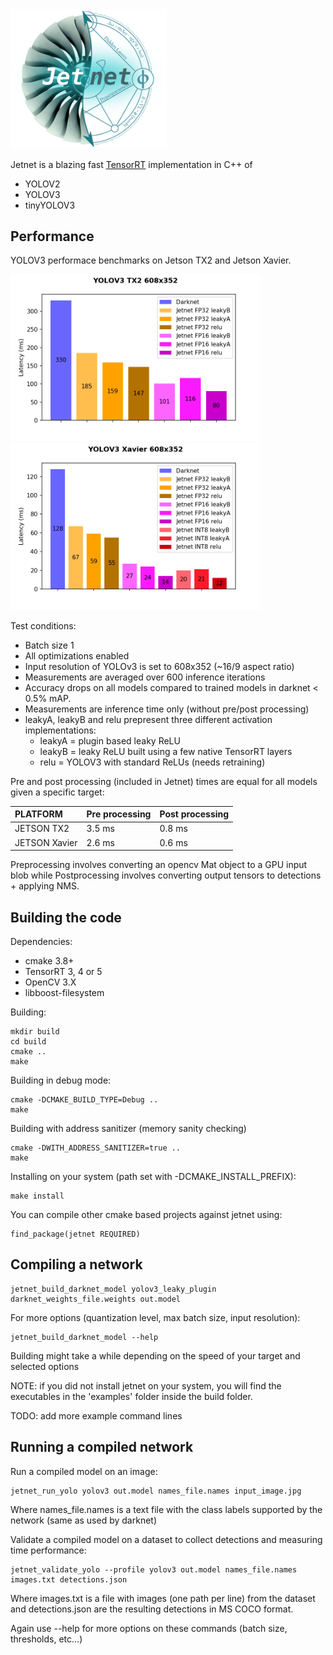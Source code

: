 <img src="doc/jetnet_logo.png" alt="Logo" width="250">

Jetnet is a blazing fast [TensorRT](https://developer.nvidia.com/tensorrt) implementation in C++ of

* YOLOV2
* YOLOV3
* tinyYOLOV3

## Performance

YOLOV3 performace benchmarks on Jetson TX2 and Jetson Xavier.

<img src="doc/yolov3_tx2_608x352.png" alt="Logo" width="400">
<img src="doc/yolov3_xavier_608x352.png" alt="Logo" width="400">

Test conditions:
* Batch size 1
* All optimizations enabled
* Input resolution of YOLOv3 is set to 608x352 (~16/9 aspect ratio)
* Measurements are averaged over 600 inference iterations
* Accuracy drops on all models compared to trained models in darknet < 0.5% mAP.
* Measurements are inference time only (without pre/post processing)
* leakyA, leakyB and relu prepresent three different activation implementations:
  * leakyA = plugin based leaky ReLU
  * leakyB = leaky ReLU built using a few native TensorRT layers
  * relu = YOLOV3 with standard ReLUs (needs retraining)

Pre and post processing (included in Jetnet) times are equal for all models given a specific target:

| PLATFORM             | Pre processing | Post processing |
|:---------------------|:---------------|:----------------|
| JETSON TX2           | 3.5 ms         | 0.8 ms          |
| JETSON Xavier        | 2.6 ms         | 0.6 ms          |

Preprocessing involves converting an opencv Mat object to a GPU input blob while
Postprocessing involves converting output tensors to detections + applying NMS.

## Building the code

Dependencies:

* cmake 3.8+
* TensorRT 3, 4 or 5
* OpenCV 3.X
* libboost-filesystem

Building:

```
mkdir build
cd build
cmake ..
make
```

Building in debug mode:

```
cmake -DCMAKE_BUILD_TYPE=Debug ..
make
```

Building with address sanitizer (memory sanity checking)

```
cmake -DWITH_ADDRESS_SANITIZER=true ..
make
```

Installing on your system (path set with -DCMAKE_INSTALL_PREFIX):

```
make install
```

You can compile other cmake based projects against jetnet using:

```
find_package(jetnet REQUIRED)
```

## Compiling a network

```
jetnet_build_darknet_model yolov3_leaky_plugin darknet_weights_file.weights out.model
```

For more options (quantization level, max batch size, input resolution):

```
jetnet_build_darknet_model --help
```

Building might take a while depending on the speed of your target and selected options

NOTE: if you did not install jetnet on your system, you will find the executables in the 'examples' folder inside
the build folder.

TODO: add more example command lines

## Running a compiled network

Run a compiled model on an image:

```
jetnet_run_yolo yolov3 out.model names_file.names input_image.jpg
```

Where names_file.names is a text file with the class labels supported by the network (same as used by darknet)

Validate a compiled model on a dataset to collect detections and measuring time performance:

```
jetnet_validate_yolo --profile yolov3 out.model names_file.names images.txt detections.json
```

Where images.txt is a file with images (one path per line) from the dataset and detections.json are the resulting detections in MS COCO format.

Again use --help for more options on these commands (batch size, thresholds, etc...)
